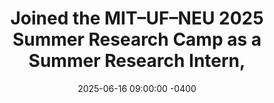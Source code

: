 ---
title: >-
    Joined the <strong>MIT–UF–NEU 2025 Summer Research Camp</strong> as a <strong>Summer Research Intern</strong>,
date: 2025-06-16 09:00:00 -0400
---
